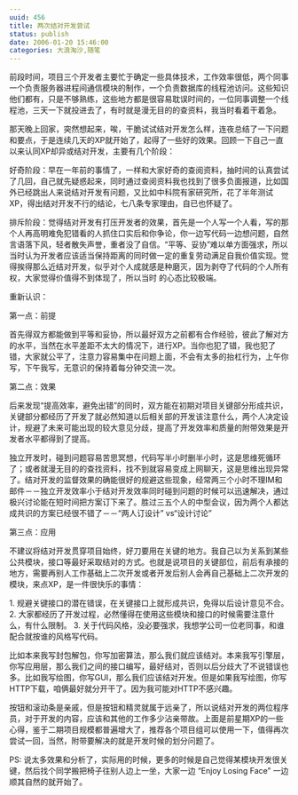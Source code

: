 ```yaml
---
uuid: 456
title: 两次结对开发尝试
status: publish
date: 2006-01-20 15:46:00
categories: 大浪淘沙,随笔
---
```

前段时间，项目三个开发者主要忙于确定一些具体技术，工作效率很低，两个同事一个负责服务器进程间通信模块的制作，一个负责数据库的线程池访问。这些知识他们都有，只是不够熟练，这些地方都是很容易耽误时间的，一位同事调整一个线程池，三天一下就投进去了，有时就是漫无目的的查资料，我当时看着干着急。

那天晚上回家，突然想起来，唉，干脆试试结对开发怎么样，连夜总结了一下问题和要点，于是连续几天的XP就开始了，起得了一些好的效果。回顾一下自己一直以来认同XP却异或结对开发，主要有几个阶段：

好奇阶段：早在一年前的事情了，一样和大家好奇的查阅资料，抽时间的认真尝试了几回，自己就先疑惑起来，同时通过查阅资料我也找到了很多负面报道，比如国外已经跳出人来说结对开发有问题，又比如中科院有家研究所，花了半年测试XP，得出结对开发不行的结论，七八条专家理由，自已也怀疑了。

排斥阶段：觉得结对开发有打压开发者的效果，首先是一个人写一个人看，写的那个人再高明难免犯错看的人抓住口实后和你争论，你一边写代码一边想问题，自然言语落下风，轻者散失声誉，重者没了自信。“平等、妥协”难以单方面强求，所以当时认为开发者应该适当保持距离的同时做一定的重复劳动满足自我价值实现。觉得挨得那么近结对开发，似乎对个人成就感是种磨灭，因为剥夺了代码的个人所有权，大家觉得价值得不到体现了，所以当时
的心态比较极端。

重新认识：

第一点：前提

首先得双方都能做到平等和妥协，所以最好双方之前都有合作经验，彼此了解对方的水平，当然在水平差距不太大的情况下，进行XP。当你也犯了错，我也犯了错，大家就公平了，注意力容易集中在问题上面，不会有太多的抬杠行为，上午你写，下午我写，无意识的保持着每分钟交流一次。

第二点：效果

后来发现“提高效率，避免出错”的同时，双方能在初期对项目关键部分形成共识，关键部分都经历了开发了就必然知道以后相关部的开发该注意什么，两个人决定设计，规避了未来可能出现的较大意见分歧，提高了开发效率和质量的附带效果是开发者水平都得到了提高。

独立开发时，碰到问题容易苦思冥想，代码写半小时删半小时，这是思维死循环了；或者就漫无目的的查找资料，找不到就容易变成上网聊天，这是思维出现异常了。结对开发的监督效果的确能很好的规避这些现象，经常两三个小时不理IM和邮件－－独立开发效率小于结对开发效率同时碰到问题的时候可以迅速解决，通过极兴讨论能在短时间把方案订下来了。胜过三五个人的中型会议，因为两个人都达成共识的方案已经很不错了－－“两人订设计”
vs“设计讨论”

第三点：应用

不建议将结对开发贯穿项目始终，好刀要用在关键的地方。我自己以为关系到某些公共模块，接口等最好采取结对的方式。也就是说项目的关键部位，前后有承接的地方，需要再别人工作基础上二次开发或者开发后别人会再自己基础上二次开发的模块，来点XP，是一件很快乐的事情：

1\. 规避关键接口的潜在错误，在关键接口上就形成共识，免得以后设计意见不合。
2\. 大家都经历了开发过程，必然懂得在使用这些模块和接口的时候需要注意什么，有什么限制。
3\. 关于代码风格，没必要强求，我想学公司一位老同事，和谁配合就按谁的风格写代码。

比如本来我写封包解包，你写加密算法，那么我们就应该结对。本来我写引擎层，你写应用层，那么我们之间的接口编写，最好结对，否则以后分歧大了不说错误也多。比如我写绘图，你写GUI，那么我们应该结对开发。但是如果我写绘图，你写HTTP下载，咱俩最好就分开干了。因为我可能对HTTP不感兴趣。

按钮和滚动条是亲戚，但是按钮和精灵就属于远亲了，所以说结对开发的两位程序员，对于开发的内容，应该和其他的工作多少沾亲带故。上面是前星期XP的一些心得，鉴于二期项目规模都普遍增大了，推荐各个项目组可以使用一下，值得再次尝试一回，当然，附带要解决的就是开发时候的划分问题了。

PS: 说太多效果和分析了，实际用的时候，更多的时候是自己觉得某模块开发很关键，然后找个同学搬把椅子往别人边上一坐，大家一边 “Enjoy Losing Face” 一边顺其自然的就开始了。

